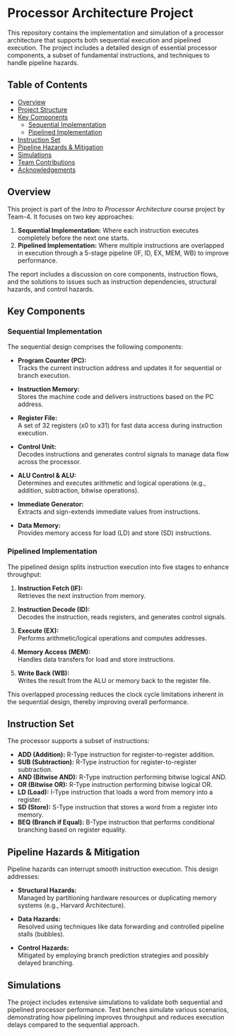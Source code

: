 # Processor Architecture Project

This repository contains the implementation and simulation of a processor architecture that supports both sequential execution and pipelined execution. The project includes a detailed design of essential processor components, a subset of fundamental instructions, and techniques to handle pipeline hazards.

## Table of Contents
- [Overview](#overview)
- [Project Structure](#project-structure)
- [Key Components](#key-components)
  - [Sequential Implementation](#sequential-implementation)
  - [Pipelined Implementation](#pipelined-implementation)
- [Instruction Set](#instruction-set)
- [Pipeline Hazards & Mitigation](#pipeline-hazards--mitigation)
- [Simulations](#simulations)
- [Team Contributions](#team-contributions)
- [Acknowledgements](#acknowledgements)

## Overview

This project is part of the *Intro to Processor Architecture* course project by Team-4. It focuses on two key approaches:
1. **Sequential Implementation:** Where each instruction executes completely before the next one starts.
2. **Pipelined Implementation:** Where multiple instructions are overlapped in execution through a 5-stage pipeline (IF, ID, EX, MEM, WB) to improve performance.

The report includes a discussion on core components, instruction flows, and the solutions to issues such as instruction dependencies, structural hazards, and control hazards.

## Key Components

### Sequential Implementation

The sequential design comprises the following components:

- **Program Counter (PC):**  
  Tracks the current instruction address and updates it for sequential or branch execution.

- **Instruction Memory:**  
  Stores the machine code and delivers instructions based on the PC address.

- **Register File:**  
  A set of 32 registers (x0 to x31) for fast data access during instruction execution.

- **Control Unit:**  
  Decodes instructions and generates control signals to manage data flow across the processor.

- **ALU Control & ALU:**  
  Determines and executes arithmetic and logical operations (e.g., addition, subtraction, bitwise operations).

- **Immediate Generator:**  
  Extracts and sign-extends immediate values from instructions.

- **Data Memory:**  
  Provides memory access for load (LD) and store (SD) instructions.

### Pipelined Implementation

The pipelined design splits instruction execution into five stages to enhance throughput:

1. **Instruction Fetch (IF):**  
   Retrieves the next instruction from memory.

2. **Instruction Decode (ID):**  
   Decodes the instruction, reads registers, and generates control signals.

3. **Execute (EX):**  
   Performs arithmetic/logical operations and computes addresses.

4. **Memory Access (MEM):**  
   Handles data transfers for load and store instructions.

5. **Write Back (WB):**  
   Writes the result from the ALU or memory back to the register file.

This overlapped processing reduces the clock cycle limitations inherent in the sequential design, thereby improving overall performance.

## Instruction Set

The processor supports a subset of instructions:
- **ADD (Addition):** R-Type instruction for register-to-register addition.
- **SUB (Subtraction):** R-Type instruction for register-to-register subtraction.
- **AND (Bitwise AND):** R-Type instruction performing bitwise logical AND.
- **OR (Bitwise OR):** R-Type instruction performing bitwise logical OR.
- **LD (Load):** I-Type instruction that loads a word from memory into a register.
- **SD (Store):** S-Type instruction that stores a word from a register into memory.
- **BEQ (Branch if Equal):** B-Type instruction that performs conditional branching based on register equality.

## Pipeline Hazards & Mitigation

Pipeline hazards can interrupt smooth instruction execution. This design addresses:
- **Structural Hazards:**  
  Managed by partitioning hardware resources or duplicating memory systems (e.g., Harvard Architecture).

- **Data Hazards:**  
  Resolved using techniques like data forwarding and controlled pipeline stalls (bubbles).

- **Control Hazards:**  
  Mitigated by employing branch prediction strategies and possibly delayed branching.

## Simulations

The project includes extensive simulations to validate both sequential and pipelined processor performance. Test benches simulate various scenarios, demonstrating how pipelining improves throughput and reduces execution delays compared to the sequential approach.


